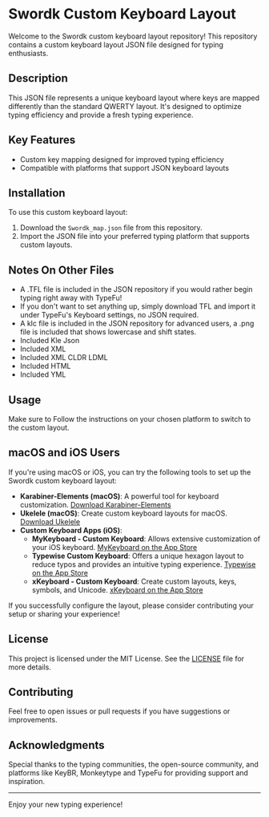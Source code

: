 # Swordk Custom Keyboard Layout

Welcome to the Swordk custom keyboard layout repository! This repository contains a custom keyboard layout JSON file designed for typing enthusiasts.

## Description

This JSON file represents a unique keyboard layout where keys are mapped differently than the standard QWERTY layout. It's designed to optimize typing efficiency and provide a fresh typing experience.

## Key Features

- Custom key mapping designed for improved typing efficiency 
- Compatible with platforms that support JSON keyboard layouts 

## Installation

To use this custom keyboard layout:

1. Download the `Swordk_map.json` file from this repository.
2. Import the JSON file into your preferred typing platform that supports custom layouts.

## Notes On Other Files 

- A .TFL file is included in the JSON repository if you would rather begin typing right away with TypeFu!
- If you don't want to set anything up, simply download TFL and import it under TypeFu's Keyboard settings, no JSON required.
- A klc file is included in the JSON repository for advanced users, a .png file is included that shows lowercase and shift states.
- Included Kle Json
- Included XML
- Included XML CLDR LDML
- Included HTML
- Included YML

## Usage

Make sure to Follow the instructions on your chosen platform to switch to the custom layout.

## macOS and iOS Users
If you're using macOS or iOS, you can try the following tools to set up the Swordk custom keyboard layout:
- **Karabiner-Elements (macOS)**: A powerful tool for keyboard customization. [Download Karabiner-Elements](https://karabiner-elements.pqrs.org/)
- **Ukelele (macOS)**: Create custom keyboard layouts for macOS. [Download Ukelele](http://scripts.sil.org/ukelele)
- **Custom Keyboard Apps (iOS)**:
  - **MyKeyboard - Custom Keyboard**: Allows extensive customization of your iOS keyboard. [MyKeyboard on the App Store](https://apps.apple.com/us/app/mykeyboard-custom-keyboard/id1455404109)
  - **Typewise Custom Keyboard**: Offers a unique hexagon layout to reduce typos and provides an intuitive typing experience. [Typewise on the App Store](https://apps.apple.com/us/app/typewise-custom-keyboard/id1470215025)
  - **xKeyboard - Custom Keyboard**: Create custom layouts, keys, symbols, and Unicode. [xKeyboard on the App Store](https://apps.apple.com/us/app/xkeyboard-custom-keyboard/id1440245962)

If you successfully configure the layout, please consider contributing your setup or sharing your experience!


## License

This project is licensed under the MIT License. See the [LICENSE](./LICENSE) file for more details.

## Contributing

Feel free to open issues or pull requests if you have suggestions or improvements.

## Acknowledgments

Special thanks to the typing communities, the open-source community, and platforms like KeyBR, Monkeytype and TypeFu for providing support and inspiration.


---

Enjoy your new typing experience!

